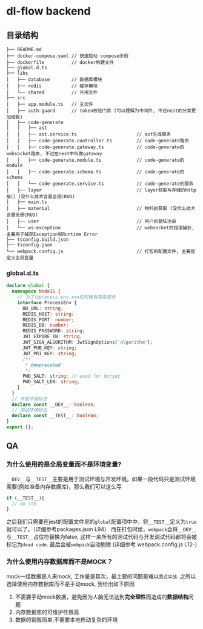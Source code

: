 # dl-flow backend

## 目录结构

```
├── README.md
├── docker-compose.yaml // 快速启动 compose示例
├── dockerfile          // docker构建文件
├── global.d.ts
├── libs
│   ├── database        // 数据库模块
│   ├── redis           // 缓存模块
│   └── shared          // 共用文件
├── src
│   ├── app.module.ts   // 主文件
│   ├── auth-guard      // token校验门禁 (可以理解为中间件, 不过nest的分类更加细致)
│   ├── code-generate
│   │   ├── ast
│   │   ├── ast.service.ts                      // ast生成服务
│   │   ├── code-generate.controller.ts         // code-generate路由
│   │   ├── code-generate.gateway.ts            // code-generate的websocket路由, 不过在nest中叫做gateway
│   │   ├── code-generate.module.ts             // code-generate的module
│   │   ├── code-generate.schema.ts             // code-generate的schema
│   │   └── code-generate.service.ts            // code-generate的服务
│   ├── layer                                   // layer获取与存储的http接口 (没什么技术含量全是CRUD)
│   ├── main.ts
│   ├── material                                // 物料的获取 (没什么技术含量全是CRUD)
│   ├── user                                    // 用户的登陆注册
│   └── ws-exception                            // websocket的错误捕获, 主要用于捕获Exception和Runtime Error
├── tsconfig.build.json
├── tsconfig.json
└── webpack.config.js                           // 打包的配置文件, 主要是定义全局变量
```

### global.d.ts

```typescript
declare global {
  namespace NodeJS {
    // 为了让process.env.xxx的时候有类型提示
    interface ProcessEnv {
      DB_URL: string;
      REDIS_HOST: string;
      REDIS_PORT: number;
      REDIS_DB: number;
      REDIS_PASSWORD: string;
      JWT_EXPIRE_IN: string;
      JWT_SIGN_ALGORITHM: JwtSignOptions['algorithm'];
      JWT_PUB_KEY: string;
      JWT_PRI_KEY: string;
      /**
       * @deprecated
       */
      PWD_SALT: string; // used for bcrypt
      PWD_SALT_LEN: string;
    }
  }
  // 开发环境标志
  declare const __DEV__: boolean;
  // 测试环境标志
  declare const __TEST__: boolean;
}
export {};
```


## QA

### 为什么使用的是全局变量而不是环境变量?

`__DEV__`与`__TEST__`主要是用于测试环境与开发环境。如果一段代码只是测试环境需要(例如准备内存数据库)，那么我们可以这么写

```typescript
if (__TEST__){
  // do sth
}
```

之后我们只需要在jest的配置文件里的`global`配置项中中，将`__TEST__`定义为`true`就可以了。（详细参考packages.json L94）
而在打包时侯，`webpack`会将`__DEV__`与`__TEST__`占位符替换为false, 这样一来所有的测试代码与开发调试代码都将会被标记为`dead code`. 最后会被`webpack`自动剔除 (详细参考 webpack.config.js L12-)

### 为什么使用内存数据库而不是MOCK？

mock一组数据是人来mock, 工作量是其次，最主要的问题是难以`靠近实战`. 之所以选择使用内存数据库而不是手动mock, 我给出如下原因

1. 不需要手动mock数据，避免因为人脑无法达到**完全理性**而造成的**数据结构**问题
2. 内存数据库的可维护性很高
3. 数据的销毁简单,不需要本地启动复杂的环境